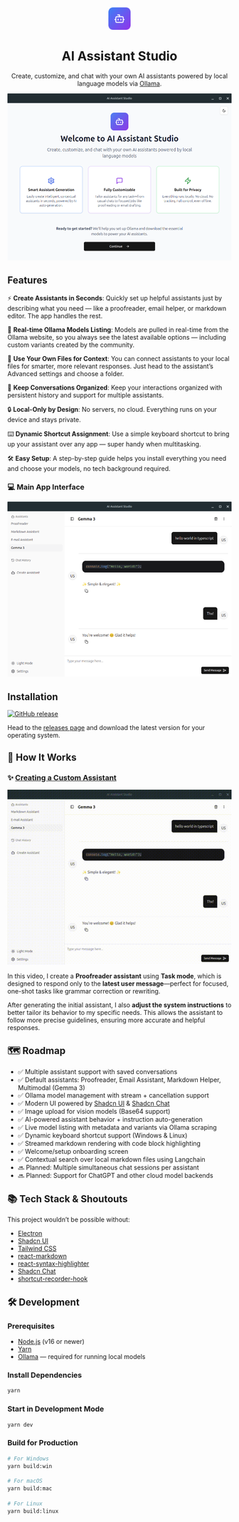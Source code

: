 <p align="center">
  <img src="./build/icon.png" alt="AI Assistant Studio Logo" width="50" />
</p>

<h1 align="center">AI Assistant Studio</h1>

<p align="center">
  Create, customize, and chat with your own AI assistants powered by local language models via <a href="https://ollama.com/">Ollama</a>.
</p>

![Welcome Screen](public/welcome-page.png)

## Features

⚡ **Create Assistants in Seconds**:
   Quickly set up helpful assistants just by describing what you need — like a proofreader, email helper, or markdown editor. The app handles the rest.

🎨 **Real-time Ollama Models Listing**:
   Models are pulled in real-time from the Ollama website, so you always see the latest available options — including custom variants created by the community.

📂 **Use Your Own Files for Context**:
  You can connect assistants to your local files for smarter, more relevant responses. Just head to the assistant’s Advanced settings and choose a folder.

💬 **Keep Conversations Organized**:
  Keep your interactions organized with persistent history and support for multiple assistants.

🔒 **Local-Only by Design**:
  No servers, no cloud. Everything runs on your device and stays private.

⌨️ **Dynamic Shortcut Assignment**:
  Use a simple keyboard shortcut to bring up your assistant over any app — super handy when multitasking.

🛠 **Easy Setup**:
  A step-by-step guide helps you install everything you need and choose your models, no tech background required.

### 💻 Main App Interface

<!-- Insert main interface screenshot below -->

![Main Interface](public/chat-interface.png)

## Installation
[![GitHub release](https://img.shields.io/github/v/release/gabrielborgesdm/ai-assistant-studio)](https://github.com/gabrielborgesdm/ai-assistant-studio/releases)

Head to the [releases page](https://github.com/gabrielborgesdm/ai-assistant-studio/releases) and download the latest version for your operating system.

## 🎥 How It Works

### ✨ [Creating a Custom Assistant](https://youtu.be/4IcT_673Dac)

<p align="center"> <a href="https://youtu.be/4IcT_673Dac" target="_blank"> <img src="public/create-assistant.gif" alt="Watch Assistant Creation Demo" width="600" /> </a> </p>

In this video, I create a **Proofreader assistant** using **Task mode**, which is designed to respond only to the **latest user message**—perfect for focused, one-shot tasks like grammar correction or rewriting.

After generating the initial assistant, I also **adjust the system instructions** to better tailor its behavior to my specific needs. This allows the assistant to follow more precise guidelines, ensuring more accurate and helpful responses.

## 🗺 Roadmap

- ✅ Multiple assistant support with saved conversations
- ✅ Default assistants: Proofreader, Email Assistant, Markdown Helper, Multimodal (Gemma 3)
- ✅ Ollama model management with stream + cancellation support
- ✅ Modern UI powered by [Shadcn UI](https://ui.shadcn.com/) & [Shadcn Chat](https://github.com/jakobhoeg/shadcn-chat)
- ✅ Image upload for vision models (Base64 support)
- ✅ AI-powered assistant behavior + instruction auto-generation
- ✅ Live model listing with metadata and variants via Ollama scraping
- ✅ Dynamic keyboard shortcut support (Windows & Linux)
- ✅ Streamed markdown rendering with code block highlighting
- ✅ Welcome/setup onboarding screen
- ✅ Contextual search over local markdown files using Langchain
- 🔜 Planned: Multiple simultaneous chat sessions per assistant
- 🔜 Planned: Support for ChatGPT and other cloud model backends


## 📚 Tech Stack & Shoutouts

This project wouldn’t be possible without:

- [Electron](https://www.electronjs.org/)
- [Shadcn UI](https://ui.shadcn.com/)
- [Tailwind CSS](https://tailwindcss.com/)
- [react-markdown](https://www.npmjs.com/package/react-markdown)
- [react-syntax-highlighter](https://www.npmjs.com/package/react-syntax-highlighter)
- [Shadcn Chat](https://github.com/jakobhoeg/shadcn-chat)
- [shortcut-recorder-hook](https://github.com/BlazeStorm001/shortcut-recorder-hook)


## 🛠 Development

### Prerequisites

- [Node.js](https://nodejs.org/) (v16 or newer)
- [Yarn](https://yarnpkg.com/)
- [Ollama](https://ollama.com/) — required for running local models

### Install Dependencies

```bash
yarn
```

### Start in Development Mode

```bash
yarn dev
```

### Build for Production

```bash
# For Windows
yarn build:win

# For macOS
yarn build:mac

# For Linux
yarn build:linux
```
